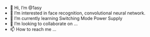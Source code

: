 - 👋 Hi, I’m @1asy
- 👀 I’m interested in face recognition, convolutional neural network.
- 🌱 I’m currently learning Switching Mode Power Supply
- 💞️ I’m looking to collaborate on ...
- 📫 How to reach me ...

<!---
1asy/1asy is a ✨ special ✨ repository because its `README.md` (this file) appears on your GitHub profile.
You can click the Preview link to take a look at your changes.
--->
